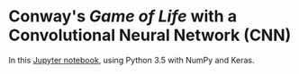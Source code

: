 # Conway's *Game of Life* with a Convolutional Neural Network (CNN)
In this [Jupyter notebook](Conway%27s%20Game%20of%20Life%20with%20CNN.ipynb), using Python 3.5 with NumPy and Keras.
